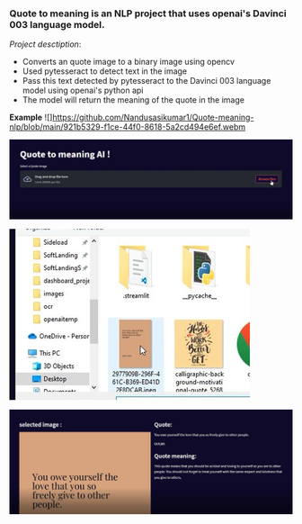 ### Quote to meaning is an NLP project that uses openai's Davinci 003 language model.

*Project desctiption*:
* Converts an quote image to a binary image using opencv
* Used pytesseract to detect text in the image 
* Pass this text detected by pytesseract to the Davinci 003 language model using openai's python api
* The model will return the meaning of the quote in the image

**Example**
![]https://github.com/Nandusasikumar1/Quote-meaning-nlp/blob/main/921b5329-f1ce-44f0-8618-5a2cd494e6ef.webm

![](https://github.com/Nandusasikumar1/Quote-meaning-nlp/blob/main/appdemo2.JPG)


![](https://github.com/Nandusasikumar1/Quote-meaning-nlp/blob/main/appdemo1.JPG)


![](https://github.com/Nandusasikumar1/Quote-meaning-nlp/blob/main/appdemo3.JPG)

